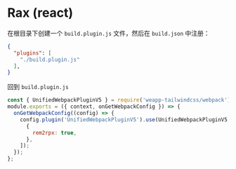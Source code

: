 # Rax (react)

在根目录下创建一个 `build.plugin.js` 文件，然后在 `build.json` 中注册：

```json title="build.json"
{
  "plugins": [
    "./build.plugin.js"
  ],
}
```

回到 `build.plugin.js`

```js title="build.plugin.js"
const { UnifiedWebpackPluginV5 } = require('weapp-tailwindcss/webpack')
module.exports = ({ context, onGetWebpackConfig }) => {
  onGetWebpackConfig((config) => {
    config.plugin('UnifiedWebpackPluginV5').use(UnifiedWebpackPluginV5, [
      {
        rem2rpx: true,
      },
    ]);
  });
};

```
